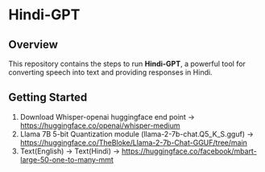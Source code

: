 # Hindi-GPT

## Overview

This repository contains the steps to run **Hindi-GPT**, a powerful tool for converting speech into text and providing responses in Hindi.

## Getting Started

1. Download Whisper-openai huggingface end point -> https://huggingface.co/openai/whisper-medium
2. Llama 7B 5-bit Quantization module (llama-2-7b-chat.Q5_K_S.gguf) -> https://huggingface.co/TheBloke/Llama-2-7b-Chat-GGUF/tree/main
3. Text(English) -> Text(Hindi) -> https://huggingface.co/facebook/mbart-large-50-one-to-many-mmt


